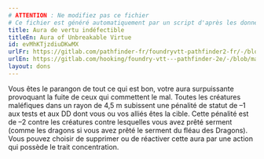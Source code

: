 ```yaml
---
# ATTENTION : Ne modifiez pas ce fichier
# Ce fichier est généré automatiquement par un script d'après les données du module Foundry VTT officiel et de sa traduction
title: Aura de vertu indéfectible
titleEn: Aura of Unbreakable Virtue
id: evMhKTjzdiuDKwMX
urlFr: https://gitlab.com/pathfinder-fr/foundryvtt-pathfinder2-fr/-/blob/master/data/feats/evMhKTjzdiuDKwMX.htm
urlEn: https://gitlab.com/hooking/foundry-vtt---pathfinder-2e/-/blob/master/packs/data/feats.db/aura-of-unbreakable-virtue.json
layout: dons
---
```

Vous êtes le parangon de tout ce qui est bon, votre aura surpuissante provoquant la fuite de ceux qui commettent le mal. Toutes les créatures maléfiques dans un rayon de 4,5 m subissent une pénalité de statut de –1 aux tests et aux DD dont vous ou vos alliés êtes la cible. Cette pénalité est de –2 contre les créatures contre lesquelles vous avez prêté serment (comme les dragons si vous avez prêté le serment du fléau des Dragons). Vous pouvez choisir de supprimer ou de réactiver cette aura par une action qui possède le trait concentration.
